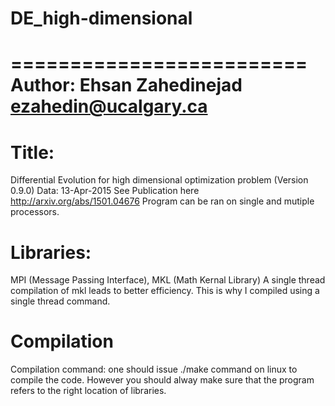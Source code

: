 # DE_high-dimensional
=========================
Author: Ehsan Zahedinejad ezahedin@ucalgary.ca
=========================

Title:
=========================
Differential Evolution for high dimensional optimization problem (Version 0.9.0) Data: 13-Apr-2015
See Publication here http://arxiv.org/abs/1501.04676
Program can be ran on single and mutiple processors.

Libraries:
============================================
MPI (Message Passing Interface), MKL (Math Kernal Library)
A single thread compilation of mkl leads to better efficiency. This is why I compiled using a single thread command.

Compilation
======================
Compilation command: one should issue ./make command on linux to compile the code. However you should
alway make sure that the program refers to the right location of libraries.

